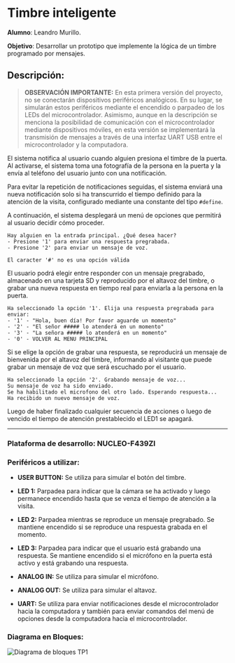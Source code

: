 # Timbre inteligente

**Alumno**: Leandro Murillo.

**Objetivo**: Desarrollar un prototipo que implemente la lógica de un timbre programado por mensajes.

## Descripción:

> **OBSERVACIÓN IMPORTANTE:** En esta primera versión del proyecto, no se conectarán dispositivos periféricos analógicos. En su lugar, se simularán estos periféricos mediante el encendido o parpadeo de los LEDs del microcontrolador. Asimismo, aunque en la descripción se menciona la posibilidad de comunicación con el microcontrolador mediante dispositivos móviles, en esta versión se implementará la transmisión de mensajes a través de una interfaz UART USB entre el microcontrolador y la computadora.

 El sistema notifica al usuario cuando alguien presiona el timbre de la puerta. Al activarse, el sistema toma una fotografía de la persona en la puerta y la envía al teléfono del usuario junto con una notificación.

 Para evitar la repetición de notificaciones seguidas, el sistema enviará una nueva notificación solo si ha transcurrido el tiempo definido para la atención de la visita, configurado mediante una constante del tipo `#define`.

 A continuación, el sistema desplegará un menú de opciones que permitirá al usuario decidir cómo proceder. 
``` 
Hay alguien en la entrada principal. ¿Qué desea hacer?
- Presione '1' para enviar una respuesta pregrabada.
- Presione '2' para enviar un mensaje de voz.
```
``` 
El caracter '#' no es una opción válida
```
 El usuario podrá elegir entre responder con un mensaje pregrabado, almacenado en una tarjeta SD y reproducido por el altavoz del timbre, o grabar una nueva respuesta en tiempo real para enviarla a la persona en la puerta.
```
Ha seleccionado la opción '1'. Elija una respuesta pregrabada para enviar:
- '1' - "Hola, buen día! Por favor aguarde un momento"
- '2' - "El señor ##### lo atenderá en un momento"
- '3' - "La señora ##### lo atenderá en un momento"
- '0' - VOLVER AL MENU PRINCIPAL
```
 Si se elige la opción de grabar una respuesta, se reproducirá un mensaje de bienvenida por el altavoz del timbre, informando al visitante que puede grabar un mensaje de voz que será escuchado por el usuario.
```
Ha seleccionado la opción '2'. Grabando mensaje de voz...
Su mensaje de voz ha sido enviado.
Se ha habilitado el microfono del otro lado. Esperando respuesta...
Ha recibido un nuevo mensaje de voz.
```
Luego de haber finalizado cualquier secuencia de acciones o luego de vencido el tiempo de atención prestablecido el LED1 se apagará. 

---
### Plataforma de desarrollo: NUCLEO-F439ZI

### Periféricos a utilizar:

- **USER BUTTON:** Se utiliza para simular el botón del timbre.

- **LED 1:** Parpadea para indicar que la cámara se ha activado y luego permanece encendido hasta que se venza el tiempo de atención a la visita.

- **LED 2:** Parpadea mientras se reproduce un mensaje pregrabado. Se mantiene encendido si se reproduce una respuesta grabada en el momento.

- **LED 3:** Parpadea para indicar que el usuario está grabando una respuesta. Se mantiene encendido si el micrófono en la puerta está activo y está grabando una respuesta.

- **ANALOG IN:** Se utiliza para simular el micrófono.

- **ANALOG OUT:** Se utiliza para simular el altavoz.

- **UART:** Se utiliza para enviar notificaciones desde el microcontrolador hacia la computadora y también para enviar comandos del menú de opciones desde la computadora hacia el microcontrolador.

### Diagrama en Bloques:
![Diagrama de bloques TP1](https://github.com/user-attachments/assets/0e3860ed-4dfc-4697-9eb2-e8b575989c55)
